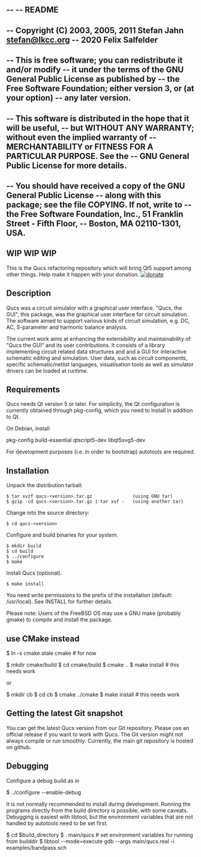 --
-- README
--
-- Copyright (C) 2003, 2005, 2011 Stefan Jahn <stefan@lkcc.org>
--               2020 Felix Salfelder
--
-- This is free software; you can redistribute it and/or modify
-- it under the terms of the GNU General Public License as published by
-- the Free Software Foundation; either version 3, or (at your option)
-- any later version.
--
-- This software is distributed in the hope that it will be useful,
-- but WITHOUT ANY WARRANTY; without even the implied warranty of
-- MERCHANTABILITY or FITNESS FOR A PARTICULAR PURPOSE.  See the
-- GNU General Public License for more details.
--
-- You should have received a copy of the GNU General Public License
-- along with this package; see the file COPYING.  If not, write to
-- the Free Software Foundation, Inc., 51 Franklin Street - Fifth Floor,
-- Boston, MA 02110-1301, USA.
--

## WIP WIP WIP

This is the Qucs refactoring repository which will bring Qt5 support among
other things. Help make it happen with your donation.
[![donate](https://liberapay.com/assets/widgets/donate.svg "donate through lp")](https://liberapay.com/Gnucap_and_Qucs/donate)


## Description

Qucs was a circuit simulator with a graphical user interface. "Qucs, the GUI",
this package, was the graphical user interface for circuit simulation. The
software aimed to support various kinds of circuit simulation, e.g. DC, AC,
S-parameter and harmonic balance analysis.

The current work aims at enhancing the extensibility and maintainability of
"Qucs the GUI" and its user contributions. It consists of a library
implementing circuit related data structures and and a GUI for interactive
schematic editing and simulation. User data, such as circuit components,
specific schematic/netlist languages, visualisation tools as well as
simulator drivers can be loaded at runtime.

## Requirements

Qucs needs Qt version 5 or later. For simplicity, the Qt configuration is
currently obtained through pkg-config, which you need to install in addition
to Qt.

On Debian, install

 pkg-config
 build-essential
 qtscript5-dev
 libqt5svg5-dev

For development purposes (i.e. in order to bootstrap) autotools are required.

## Installation

Unpack the distribution tarball:

    $ tar xvzf qucs-<version>.tar.gz               (using GNU tar)
    $ gzip -cd qucs-<version>.tar.gz | tar xvf -   (using another tar)

Change into the source directory:

    $ cd qucs-<version>

Configure and build binaries for your system.

    $ mkdir build
    $ cd build
    $ ../configure
    $ make

Install Qucs (optional).

    $ make install

You need write permissions to the prefix of the installation (default:
/usr/local). See INSTALL for further details.

Please note:  Users of the FreeBSD OS may use a GNU make (probably gmake)
to compile and install the package.

## use CMake instead

$ ln -s cmake.stale cmake # for now

$ mkdir cmake/build
$ cd cmake/build
$ cmake ..
$ make install # this needs work

or

$ mkdir cb
$ cd cb
$ cmake ../cmake
$ make install # this needs work

## Getting the latest Git snapshot

You can get the latest Qucs version from our Git repository. Please use an
official release if you want to work with Qucs. The Git version might not
always compile or run smoothly. Currently, the main git repository is hosted
on github.

## Debugging

Configure a debug build as in

$ ../configure --enable-debug

It is not normally recommended to install during development. Running the
programs directly from the build directory is possible, with some caveats.
Debugging is easiest with libtool, but the environment variables that are not
handled by autotools need to be set first.

$ cd $build_directory
$ . main/qucs       # set environment variables for running from builddir
$ libtool --mode=execute gdb --args main/qucs.real -i examples/bandpass.sch
